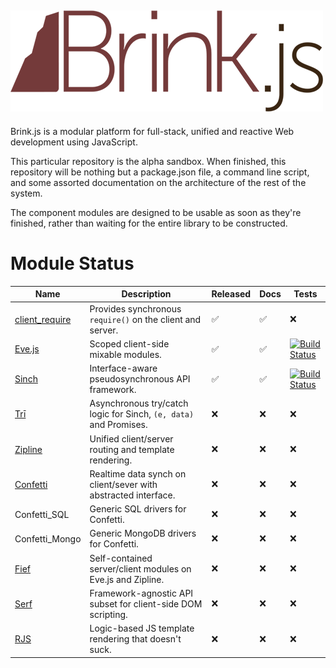![Brink.js](logo.png)
---

Brink.js is a modular platform for full-stack, unified and reactive Web development using JavaScript.

This particular repository is the alpha sandbox.  When finished, this repository will be nothing
but a package.json file, a command line script, and some assorted documentation on the architecture
of the rest of the system.

The component modules are designed to be usable as soon as they're finished, rather than waiting for
the entire library to be constructed.

Module Status
===


Name | Description | Released | Docs | Tests 
--- | --- | --- | --- | ---
[client_require](http://github.com/Yuffster/client_require) | Provides synchronous `require()` on the client and server. | :white_check_mark: | :white_check_mark: | :x: 
[Eve.js](http://evejs.com) | Scoped client-side mixable modules. | :white_check_mark: | :white_check_mark: | [![Build Status](https://secure.travis-ci.org/Yuffster/Eve.js.png)](http://travis-ci.org/Yuffster/Eve.js) 
[Sinch](http://github.com/Yuffster/sinch) | Interface-aware pseudosynchronous API framework. |  :white_check_mark: |  :white_check_mark: |  [![Build Status](https://secure.travis-ci.org/Yuffster/sinch.png)](http://travis-ci.org/Yuffster/sinch)
[Trī](http://github.com/Yuffster/tri) | Asynchronous try/catch logic for Sinch, `(e, data)` and Promises. |  :x: |  :x: |  :x:
[Zipline](http://github.com/Yuffster/zipline) | Unified client/server routing and template rendering. | :x: | :x:  | :x:
[Confetti](http://github.com/Yuffster/confetti) | Realtime data synch on client/sever with abstracted interface. | :x: | :x: | :x:
Confetti_SQL | Generic SQL drivers for Confetti. | :x: | :x: | :x:
Confetti_Mongo | Generic MongoDB drivers for Confetti. | :x: | :x: | :x:
[Fief](http://github.com/Yuffster/fief) | Self-contained server/client modules on Eve.js and Zipline. | :x: | :x: | :x: 
[Serf](http://github.com/Yuffster/serf) | Framework-agnostic API subset for client-side DOM scripting. | :x: | :x: | :x:
[RJS](http://github.com/Yuffster/rjs) | Logic-based JS template rendering that doesn't suck. | :x: | :x: | :x:  
